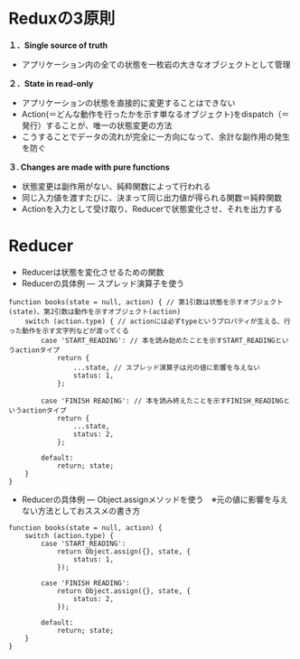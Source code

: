 # Reduxの3原則

**１．Single source of truth**

- アプリケーション内の全ての状態を一枚岩の大きなオブジェクトとして管理

**２．State in read-only**

- アプリケーションの状態を直接的に変更することはできない
- Action(＝どんな動作を行ったかを示す単なるオブジェクト)をdispatch（＝発行）することが、唯一の状態変更の方法
- こうすることでデータの流れが完全に一方向になって、余計な副作用の発生を防ぐ

**３. Changes are made with pure functions**

- 状態変更は副作用がない、純粋関数によって行われる
- 同じ入力値を渡すたびに、決まって同じ出力値が得られる関数＝純粋関数
- Actionを入力として受け取り、Reducerで状態変化させ、それを出力する

# Reducer

- Reducerは状態を変化させるための関数
- Reducerの具体例 ― スプレッド演算子を使う
```
function books(state = null, action) { // 第1引数は状態を示すオブジェクト(state)、第2引数は動作を示すオブジェクト(action)
    switch (action.type) { // actionには必ずtypeというプロパティが生える、行った動作を示す文字列などが渡ってくる
        case 'START_READING': // 本を読み始めたことを示すSTART_READINGというactionタイプ
            return {
                ...state, // スプレッド演算子は元の値に影響を与えない
                status: 1,
            };

        case 'FINISH READING': // 本を読み終えたことを示すFINISH_READINGというactionタイプ
            return {
                ...state,
                status: 2,
            };
        
        default:
            return; state;
    }
}
```

- Reducerの具体例 ― Object.assignメソッドを使う　※元の値に影響を与えない方法としておススメの書き方

```
function books(state = null, action) { 
    switch (action.type) { 
        case 'START_READING': 
            return Object.assign({}, state, {
                status: 1,
            });

        case 'FINISH READING': 
            return Object.assign({}, state, {
                status: 2,
            });
        
        default:
            return; state;
    }
}
```

